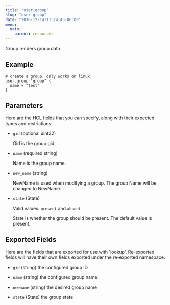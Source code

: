 ```yaml
---
title: "user.group"
slug: "user-group"
date: "2016-12-14T11:24:45-06:00"
menu:
  main:
    parent: resources
---
```



Group renders group data


## Example

```hcl
# create a group, only works on linux
user.group "group" {
  name = "test"
}

```


## Parameters

Here are the HCL fields that you can specify, along with their expected types
and restrictions:


- `gid` (optional uint32)

  Gid is the group gid.


- `name` (required string)

  Name is the group name.


- `new_name` (string)

  NewName is used when modifying a group.
The group Name will be changed to NewName.


- `state` (State)


	Valid values: `present` and `absent`

  State is whether the group should be present.
The default value is present.




## Exported Fields

Here are the fields that are exported for use with 'lookup'.  Re-exported fields
will have their own fields exported under the re-exported namespace.
- `gid` (string)
  the configured group ID
 
- `name` (string)
  the configured group name
 
- `newname` (string)
  the desired group name
 
- `state` (State)
  the group state
  

